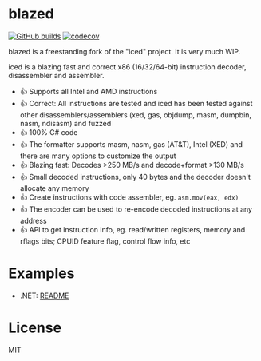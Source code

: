 # blazed
[![GitHub builds](https://github.com/joharasmus/blazed/workflows/GitHub%20CI/badge.svg)](https://github.com/joharasmus/blazed/actions) 
[![codecov](https://codecov.io/gh/joharasmus/blazed/branch/master/graph/badge.svg)](https://codecov.io/gh/joharasmus/blazed)

blazed is a freestanding fork of the "iced" project. It is very much WIP.

iced is a blazing fast and correct x86 (16/32/64-bit) instruction decoder, disassembler and assembler.

- 👍 Supports all Intel and AMD instructions
- 👍 Correct: All instructions are tested and iced has been tested against other disassemblers/assemblers (xed, gas, objdump, masm, dumpbin, nasm, ndisasm) and fuzzed
- 👍 100% C# code
- 👍 The formatter supports masm, nasm, gas (AT&T), Intel (XED) and there are many options to customize the output
- 👍 Blazing fast: Decodes >250 MB/s and decode+format >130 MB/s
- 👍 Small decoded instructions, only 40 bytes and the decoder doesn't allocate any memory
- 👍 Create instructions with code assembler, eg. `asm.mov(eax, edx)`
- 👍 The encoder can be used to re-encode decoded instructions at any address
- 👍 API to get instruction info, eg. read/written registers, memory and rflags bits; CPUID feature flag, control flow info, etc

# Examples

- .NET: [README](https://github.com/joharasmus/blazed/blob/master/src/csharp/README.md)

# License

MIT
